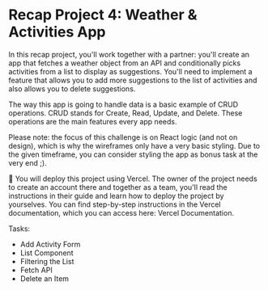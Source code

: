 # Recap Project 4: Weather & Activities App

In this recap project, you'll work together with a partner: you'll create an app that fetches a weather object from an API and conditionally picks activities from a list to display as suggestions. You'll need to implement a feature that allows you to add more suggestions to the list of activities and also allows you to delete suggestions.

The way this app is going to handle data is a basic example of CRUD operations. CRUD stands for Create, Read, Update, and Delete. These operations are the main features every app needs.

Please note: the focus of this challenge is on React logic (and not on design), which is why the wireframes only have a very basic styling. Due to the given timeframe, you can consider styling the app as bonus task at the very end ;).

🚀 You will deploy this project using Vercel. The owner of the project needs to create an account there and together as a team, you'll read the instructions in their guide and learn how to deploy the project by yourselves. You can find step-by-step instructions in the Vercel documentation, which you can access here: Vercel Documentation.

Tasks:

- Add Activity Form
- List Component
- Filtering the List
- Fetch API
- Delete an Item

